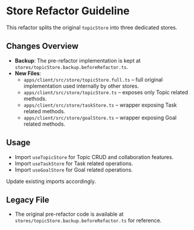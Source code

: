 # Store Refactor Guideline

This refactor splits the original `topicStore` into three dedicated stores.

## Changes Overview
- **Backup**: The pre-refactor implementation is kept at `stores/topicStore.backup.beforeRefactor.ts`.
- **New Files**:
  - `apps/client/src/store/topicStore.full.ts` – full original implementation used internally by other stores.
  - `apps/client/src/store/topicStore.ts` – exposes only Topic related methods.
  - `apps/client/src/store/taskStore.ts` – wrapper exposing Task related methods.
  - `apps/client/src/store/goalStore.ts` – wrapper exposing Goal related methods.

## Usage
- Import `useTopicStore` for Topic CRUD and collaboration features.
- Import `useTaskStore` for Task related operations.
- Import `useGoalStore` for Goal related operations.

Update existing imports accordingly.

## Legacy File
- The original pre-refactor code is available at `stores/topicStore.backup.beforeRefactor.ts` for reference.
